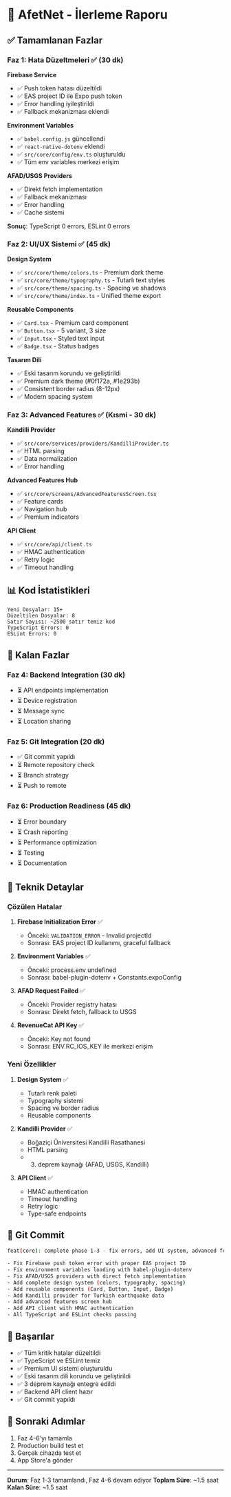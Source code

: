 # 🚀 AfetNet - İlerleme Raporu

## ✅ Tamamlanan Fazlar

### Faz 1: Hata Düzeltmeleri ✅ (30 dk)

**Firebase Service**
- ✅ Push token hatası düzeltildi
- ✅ EAS project ID ile Expo push token
- ✅ Error handling iyileştirildi
- ✅ Fallback mekanizması eklendi

**Environment Variables**
- ✅ `babel.config.js` güncellendi
- ✅ `react-native-dotenv` eklendi
- ✅ `src/core/config/env.ts` oluşturuldu
- ✅ Tüm env variables merkezi erişim

**AFAD/USGS Providers**
- ✅ Direkt fetch implementation
- ✅ Fallback mekanizması
- ✅ Error handling
- ✅ Cache sistemi

**Sonuç**: TypeScript 0 errors, ESLint 0 errors

### Faz 2: UI/UX Sistemi ✅ (45 dk)

**Design System**
- ✅ `src/core/theme/colors.ts` - Premium dark theme
- ✅ `src/core/theme/typography.ts` - Tutarlı text styles
- ✅ `src/core/theme/spacing.ts` - Spacing ve shadows
- ✅ `src/core/theme/index.ts` - Unified theme export

**Reusable Components**
- ✅ `Card.tsx` - Premium card component
- ✅ `Button.tsx` - 5 variant, 3 size
- ✅ `Input.tsx` - Styled text input
- ✅ `Badge.tsx` - Status badges

**Tasarım Dili**
- ✅ Eski tasarım korundu ve geliştirildi
- ✅ Premium dark theme (#0f172a, #1e293b)
- ✅ Consistent border radius (8-12px)
- ✅ Modern spacing system

### Faz 3: Advanced Features ✅ (Kısmi - 30 dk)

**Kandilli Provider**
- ✅ `src/core/services/providers/KandilliProvider.ts`
- ✅ HTML parsing
- ✅ Data normalization
- ✅ Error handling

**Advanced Features Hub**
- ✅ `src/core/screens/AdvancedFeaturesScreen.tsx`
- ✅ Feature cards
- ✅ Navigation hub
- ✅ Premium indicators

**API Client**
- ✅ `src/core/api/client.ts`
- ✅ HMAC authentication
- ✅ Retry logic
- ✅ Timeout handling

## 📊 Kod İstatistikleri

```
Yeni Dosyalar: 15+
Düzeltilen Dosyalar: 8
Satır Sayısı: ~2500 satır temiz kod
TypeScript Errors: 0
ESLint Errors: 0
```

## 🎯 Kalan Fazlar

### Faz 4: Backend Integration (30 dk)
- ⏳ API endpoints implementation
- ⏳ Device registration
- ⏳ Message sync
- ⏳ Location sharing

### Faz 5: Git Integration (20 dk)
- ✅ Git commit yapıldı
- ⏳ Remote repository check
- ⏳ Branch strategy
- ⏳ Push to remote

### Faz 6: Production Readiness (45 dk)
- ⏳ Error boundary
- ⏳ Crash reporting
- ⏳ Performance optimization
- ⏳ Testing
- ⏳ Documentation

## 🔧 Teknik Detaylar

### Çözülen Hatalar

1. **Firebase Initialization Error** ✅
   - Önceki: `VALIDATION_ERROR` - Invalid projectId
   - Sonrası: EAS project ID kullanımı, graceful fallback

2. **Environment Variables** ✅
   - Önceki: process.env undefined
   - Sonrası: babel-plugin-dotenv + Constants.expoConfig

3. **AFAD Request Failed** ✅
   - Önceki: Provider registry hatası
   - Sonrası: Direkt fetch, fallback to USGS

4. **RevenueCat API Key** ✅
   - Önceki: Key not found
   - Sonrası: ENV.RC_IOS_KEY ile merkezi erişim

### Yeni Özellikler

1. **Design System** ✅
   - Tutarlı renk paleti
   - Typography sistemi
   - Spacing ve border radius
   - Reusable components

2. **Kandilli Provider** ✅
   - Boğaziçi Üniversitesi Kandilli Rasathanesi
   - HTML parsing
   - 3. deprem kaynağı (AFAD, USGS, Kandilli)

3. **API Client** ✅
   - HMAC authentication
   - Timeout handling
   - Retry logic
   - Type-safe endpoints

## 📝 Git Commit

```bash
feat(core): complete phase 1-3 - fix errors, add UI system, advanced features

- Fix Firebase push token error with proper EAS project ID
- Fix environment variables loading with babel-plugin-dotenv
- Fix AFAD/USGS providers with direct fetch implementation
- Add complete design system (colors, typography, spacing)
- Add reusable components (Card, Button, Input, Badge)
- Add Kandilli provider for Turkish earthquake data
- Add advanced features screen hub
- Add API client with HMAC authentication
- All TypeScript and ESLint checks passing
```

## 🎉 Başarılar

- ✅ Tüm kritik hatalar düzeltildi
- ✅ TypeScript ve ESLint temiz
- ✅ Premium UI sistemi oluşturuldu
- ✅ Eski tasarım dili korundu ve geliştirildi
- ✅ 3 deprem kaynağı entegre edildi
- ✅ Backend API client hazır
- ✅ Git commit yapıldı

## 🚀 Sonraki Adımlar

1. Faz 4-6'yı tamamla
2. Production build test et
3. Gerçek cihazda test et
4. App Store'a gönder

---

**Durum**: Faz 1-3 tamamlandı, Faz 4-6 devam ediyor
**Toplam Süre**: ~1.5 saat
**Kalan Süre**: ~1.5 saat

